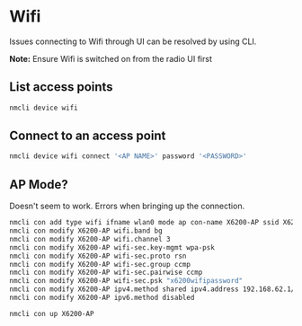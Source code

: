 # Wifi
Issues connecting to Wifi through UI can be resolved by using CLI.

**Note:** Ensure Wifi is switched on from the radio UI first

## List access points
```bash
nmcli device wifi
```

## Connect to an access point

```bash
nmcli device wifi connect '<AP NAME>' password '<PASSWORD>'
```

## AP Mode?
Doesn't seem to work. Errors when bringing up the connection.

```bash
nmcli con add type wifi ifname wlan0 mode ap con-name X6200-AP ssid X6200 autoconnect false
nmcli con modify X6200-AP wifi.band bg
nmcli con modify X6200-AP wifi.channel 3
nmcli con modify X6200-AP wifi-sec.key-mgmt wpa-psk
nmcli con modify X6200-AP wifi-sec.proto rsn
nmcli con modify X6200-AP wifi-sec.group ccmp
nmcli con modify X6200-AP wifi-sec.pairwise ccmp
nmcli con modify X6200-AP wifi-sec.psk "x6200wifipassword"
nmcli con modify X6200-AP ipv4.method shared ipv4.address 192.168.62.1/24
nmcli con modify X6200-AP ipv6.method disabled
```

```bash
nmcli con up X6200-AP
```

